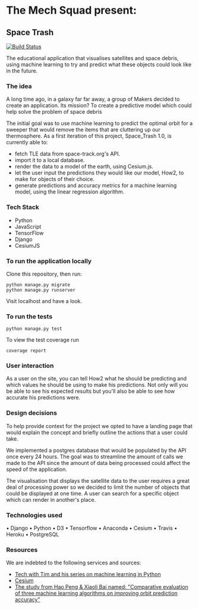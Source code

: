 # The Mech Squad present:

## Space Trash

[![Build Status](https://travis-ci.org/The-Mech-Squad/the_mech_squad.svg?branch=master)](https://travis-ci.org/The-Mech-Squad/the_mech_squad)

The educational application that visualises satellites and space debris, using machine learning to try and predict what these objects could look like in the future.

### The idea

A long time ago, in a galaxy far far away, a group of Makers decided to create an application. Its mission? To create a predictive model which could help solve the problem of space debris

The initial goal was to use machine learning to predict the optimal orbit for a sweeper that would remove the items that are cluttering up our thermosphere. As a first iteration of this project, Space_Trash 1.0, is currently able to:

* fetch TLE data from space-track.org's API.
* import it to a local database.
* render the data to a model of the earth, using Cesium.js.
* let the user input the predictions they would like our model, How2, to make for objects of their choice.
* generate predictions and accuracy metrics for a machine learning model, using the linear regression algorithm.

### Tech Stack

- Python
- JavaScript
- TensorFlow
- Django
- CesiumJS

### To run the application locally

Clone this repository, then run:

```
python manage.py migrate
python manage.py runserver
```
Visit localhost and have a look.

### To run the tests

```
python manage.py test
```

To view the test coverage run
```
coverage report
```

### User interaction

As a user on the site, you can tell How2 what he should be predicting and which values he should be using to make his predictions. Not only will you be able to see his expected results but you'll also be able to see how accurate his predictions were.

### Design decisions

To help provide context for the project we opted to have a landing page that would explain the concept and briefly outline the actions that a user could take.

We implemented a postgres database that would be populated by the API once every 24 hours. The goal was to streamline the amount of calls we made to the API since the amount of data being processed could affect the speed of the application.

The visualisation that displays the satellite data to the user requires a great deal of processing power so we decided to limit the number of objects that could be displayed at one time. A user can search for a specific object which can render in another's place.

### Technologies used

• Django • Python • D3 • Tensorflow • Anaconda • Cesium • Travis • Heroku • PostgreSQL

### Resources

We are indebted to the following services and sources:

* [Tech with Tim and his series on machine learning in Python](https://www.youtube.com/playlist?list=PLzMcBGfZo4-mP7qA9cagf68V06sko5otr)
* [Cesium](https://cesium.com/)
* [The study from Hao Peng & Xiaoli Bai named: "Comparative evaluation of three machine learning algorithms on improving orbit prediction accuracy"](https://link.springer.com/article/10.1007/s42064-018-0055-4)
